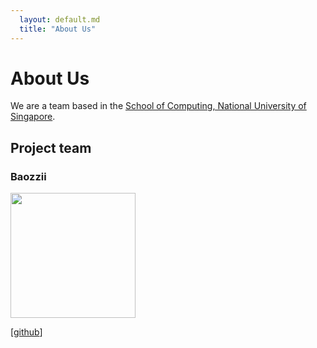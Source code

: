 ```yaml
---
  layout: default.md
  title: "About Us"
---
```


# About Us

We are a team based in the [School of Computing, National University of Singapore](http://www.comp.nus.edu.sg).

## Project team

### Baozzii

<img src="images/baozzii.png" width="200px">

[[github](https://github.com/baozzii)]

